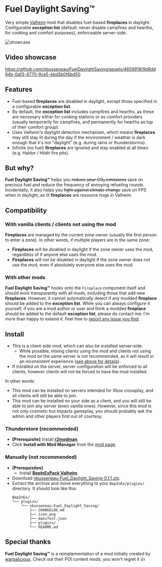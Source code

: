 # Fuel Daylight Saving™️

Very simple [Valheim](https://store.steampowered.com/app/892970/Valheim/) mod that disables fuel-based **fireplaces** in daylight.
Configurable **exception list** (default: never disable campfires and hearths, for cooking and comfort purposes), enforceable server-side.

![showcase](https://github.com/nbusseneau/FuelDaylightSaving/assets/4659919/18650599-6092-4a31-8234-d93ec2b7b95d)

## Video showcase

https://github.com/nbusseneau/FuelDaylightSaving/assets/4659919/9d8dd94b-0af3-4770-9ce5-ebd5b0f6bd50

## Features

- Fuel-based **fireplaces** are disabled in daylight, except those specified in a configurable **exception list**.
- By default, the **exception list** includes campfires and hearths, as these are necessary either for cooking stations or as comfort providers (usually temporarily for campfires, and permanently for hearths as top of their comfort group).
- Uses Valheim's daylight detection mechanism, which means **fireplaces** may still stay lit during the day if the environment / weather is dark enough that it's not "daylight" (e.g. during rains or thunderstorms).
- Infinite (no fuel) **fireplaces** are ignored and stay enabled at all times (e.g. Haldor / Hildir fire pits).

## But why?

**Fuel Daylight Saving™️** helps you ~~reduce your CO₂ emissions~~ save on precious fuel and reduce the frequency of annoying refueling rounds.
Incidentally, it also helps you ~~fight against climate change~~ save on FPS when in daylight, as lit **fireplaces** are resource hogs in Valheim.

## Compatibility

### With vanilla clients / clients not using the mod

**Fireplaces** are managed by the current zone owner (usually the first person to enter a zone).
In other words, if multiple players are in the same zone:

- **Fireplaces** will be disabled in daylight if the zone owner uses the mod, regardless of if anyone else uses the mod.
- **Fireplaces** will not be disabled in daylight if the zone owner does not use the mod, even if absolutely everyone else uses the mod.

### With other mods

**Fuel Daylight Saving™️** hooks onto the `Fireplace` component itself and should work transparently with all mods, including those that add new **fireplaces**.
However, it cannot automatically detect if any modded **fireplace** should be added to the **exception list**.
While you can always configure it yourself, if you are a mod author or user and think a modded **fireplace** should be added to the default **exception list**, please do contact me: I'm more than happy to extend it.
Feel free to [report any issue you find](https://github.com/nbusseneau/FuelDaylightSaving/issues/new).

## Install

- This is a client-side mod, which can also be installed server-side.
  - While possible, mixing clients using the mod and clients not using the mod on the same server is not recommended, as it will result in an inconsistent experience ([see above for details](#with-vanilla-clients--clients-not-using-the-mod)).
- If installed on the server, server configuration will be enforced to all clients, however clients will not be forced to have the mod installed.

In other words:

- This mod can be installed on servers intended for Xbox crossplay, and all clients will still be able to join.
- This mod can be installed on your side as a client, and you will still be able to join any server (even vanilla ones).
  However, since this mod is not only cosmetic but impacts gameplay, you should probably ask the admin and other players first out of courtesy.

### Thunderstore (recommended)

- **[Prerequisite]** Install [**r2modman**](https://thunderstore.io/c/valheim/p/ebkr/r2modman/).
- Click **Install with Mod Manager** from the [mod page](https://thunderstore.io/c/valheim/p/nbusseneau/Fuel_Daylight_Saving/).

### Manually (not recommended)

- **[Prerequisites]**
  - Install [**BepInExPack Valheim**](https://thunderstore.io/c/valheim/p/denikson/BepInExPack_Valheim/).
- Download [nbusseneau-Fuel_Daylight_Saving-0.1.1.zip](https://github.com/nbusseneau/FuelDaylightSaving/releases/latest/download/nbusseneau-Fuel_Daylight_Saving-0.1.1.zip).
- Extract the archive and move everything to your `BepInEx/plugins/` directory. It should look like this:
  ```
  BepInEx/
  └── plugins/
      └── nbusseneau-Fuel_Daylight_Saving/
          ├── CHANGELOG.md
          ├── icon.png
          ├── manifest.json
          ├── plugins/
          └── README.md
  ```

## Special thanks

**Fuel Daylight Saving™️** is a reimplementation of a mod initially created by [warpalicious](https://thunderstore.io/c/valheim/p/warpalicious/).
Check out their POI content mods, you won't regret it 👍
